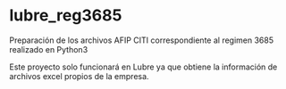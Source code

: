 # lubre_reg3685

Preparación de los archivos AFIP CITI correspondiente al regimen 3685 realizado en Python3

Este proyecto solo funcionará en Lubre ya que obtiene la información de archivos excel propios de la empresa.

